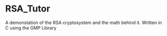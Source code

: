 # RSA_Tutor
A demonstation of the RSA cryptosystem and the math behind it. Written in C using the GMP Library
